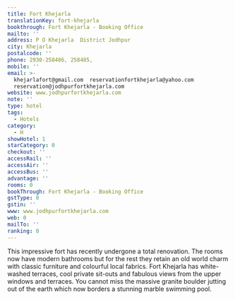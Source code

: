 ```yaml
---
title: Fort Khejarla
translationKey: fort-khejarla
bookthrough: Fort Khejarla - Booking Office
mailto: ''
address: P O Khejarla  District Jodhpur
city: Khejarla
postalcode: ''
phone: 2930-258486, 258485,
mobile: ''
email: >-
  khejarlafort@gmail.com  reservationfortkhejarla@yahoo.com 
  reservation@jodhpurfortkhejarla.com
website: www.jodhpurfortkhejarla.com
note: ''
type: hotel
tags:
  - Hotels
category:
  - H
showHotel: 1
starCategory: 0
checkout: ''
accessRail: ''
accessAir: ''
accessBus: ''
advantage: ''
rooms: 0
bookThrough: Fort Khejarla - Booking Office
gstType: 0
gstin: ''
www: www.jodhpurfortkhejarla.com
web: 0
mailTo: ''
ranking: 0
---
```







This impressive fort has recently undergone a total renovation. The rooms now have modern bathrooms but for the rest they retain an old world charm with classic furniture and colourful local fabrics.     Fort Khejarla has white-washed terraces, cool private sit-outs and fabulous views from the upper windows and terraces. You cannot miss the massive granite boulder jutting out of the earth which now borders a stunning marble swimming pool.